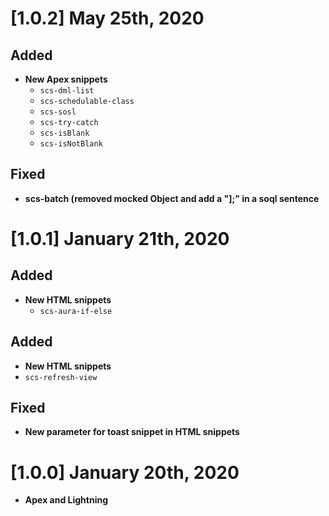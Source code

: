 # [1.0.2] May 25th, 2020

## Added
- **New Apex snippets**
    - `scs-dml-list`
    - `scs-schedulable-class`
    - `scs-sosl`
    - `scs-try-catch`
    - `scs-isBlank`
    - `scs-isNotBlank`

## Fixed
- **scs-batch (removed mocked Object and add a "];" in a soql sentence**

# [1.0.1] January 21th, 2020

## Added
- **New HTML snippets**
    - `scs-aura-if-else`

## Added
- **New HTML snippets**
- `scs-refresh-view`

## Fixed
- **New parameter for toast snippet in HTML snippets**

# [1.0.0] January 20th, 2020
- **Apex and Lightning**